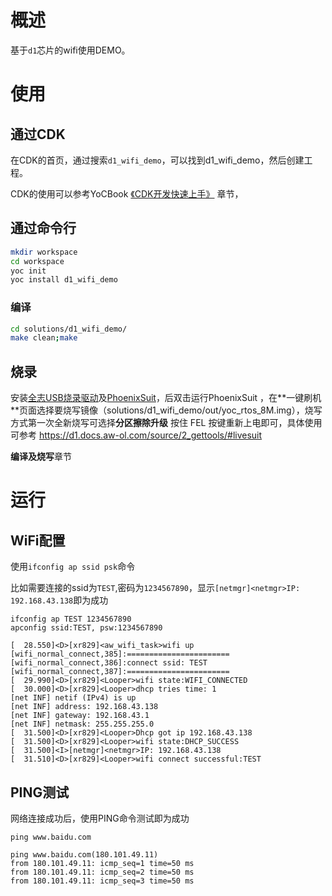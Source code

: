 # 概述

基于`d1`芯片的wifi使用DEMO。

# 使用

## 通过CDK

在CDK的首页，通过搜索`d1_wifi_demo`，可以找到d1_wifi_demo，然后创建工程。

CDK的使用可以参考YoCBook [《CDK开发快速上手》](https://yoc.docs.t-head.cn/yocbook/Chapter2-%E5%BF%AB%E9%80%9F%E4%B8%8A%E6%89%8B%E6%8C%87%E5%BC%95/%E4%BD%BF%E7%94%A8CDK%E5%BC%80%E5%8F%91%E5%BF%AB%E9%80%9F%E4%B8%8A%E6%89%8B.html) 章节， 

## 通过命令行

```bash
mkdir workspace
cd workspace
yoc init
yoc install d1_wifi_demo
```

### 编译

```bash
cd solutions/d1_wifi_demo/
make clean;make
```

## 烧录

安装[全志USB烧录驱动](https://www.aw-ol.com/downloads?cat=5)及[PhoenixSuit](https://www.aw-ol.com/downloads?cat=5)，后双击运行PhoenixSuit ，在**⼀键刷机**⻚⾯选择要烧写镜像（solutions/d1_wifi_demo/out/yoc_rtos_8M.img），烧写⽅式第一次全新烧写可选择**分区擦除升级**
按住 FEL 按键重新上电即可，具体使用可参考 https://d1.docs.aw-ol.com/source/2_gettools/#livesuit

**编译及烧写**章节

# 运行

## WiFi配置

使用`ifconfig ap ssid psk`命令

比如需要连接的ssid为`TEST`,密码为`1234567890`，显示`[netmgr]<netmgr>IP: 192.168.43.138`即为成功

```
ifconfig ap TEST 1234567890
apconfig ssid:TEST, psw:1234567890

[  28.550]<D>[xr829]<aw_wifi_task>wifi up
[wifi_normal_connect,385]:=======================
[wifi_normal_connect,386]:connect ssid: TEST
[wifi_normal_connect,387]:=======================
[  29.990]<D>[xr829]<Looper>wifi state:WIFI_CONNECTED
[  30.000]<D>[xr829]<Looper>dhcp tries time: 1
[net INF] netif (IPv4) is up
[net INF] address: 192.168.43.138
[net INF] gateway: 192.168.43.1
[net INF] netmask: 255.255.255.0
[  31.500]<D>[xr829]<Looper>Dhcp got ip 192.168.43.138
[  31.500]<D>[xr829]<Looper>wifi state:DHCP_SUCCESS
[  31.500]<I>[netmgr]<netmgr>IP: 192.168.43.138
[  31.510]<D>[xr829]<Looper>wifi connect successful:TEST
```

## PING测试

网络连接成功后，使用PING命令测试即为成功

```cli
ping www.baidu.com

ping www.baidu.com(180.101.49.11)
from 180.101.49.11: icmp_seq=1 time=50 ms
from 180.101.49.11: icmp_seq=2 time=50 ms
from 180.101.49.11: icmp_seq=3 time=50 ms
```



